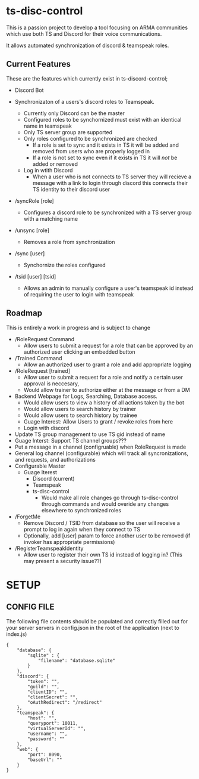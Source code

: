 # ts-disc-control

This is a passion project to develop a tool focusing on ARMA communities which use both TS and Discord for their voice communications. 

It allows automated synchronization of discord & teamspeak roles.

## Current Features
These are the features which currently exist in ts-discord-control;

- Discord Bot
- Synchronizaton of a users's discord roles to Teamspeak.
    - Currently only Discord can be the master
    - Configured roles to be synchornized must exist with an identical name in teamspeak
    - Only TS server group are supported
    - Only roles configured to be synchronized are checked
        - If a role is set to sync and it exists in TS it will be added and removed from users who are properly logged in
        - If a role is not set to sync even if it exists in TS it will *not* be added or removed
    - Log in wtith Discord
        - When a user who is not connects to TS server they will recieve a message with a link to login through discord this connects their TS identity to their discord user

- /syncRole [role]
    - Configures a discord role to be synchronized with a TS server group with a matching name
- /unsync [role]
    - Removes a role from synchronization
- /sync [user]
    - Synchornize the roles configured 
- /tsid [user] [tsid]
    - Allows an admin to manually configure a user's teamspeak id instead of requiring the user to login with teamspeak

## Roadmap
This is entirely a work in progress and is subject to change

- /RoleRequest Command
    - Allow users to submit a request for a role that can be approved by an authorized user clicking an embedded button
- /Trained Command
    - Allow an authorized user to grant a role and add appropriate logging
- /RoleRequest [trained]
    - Allow user to submit a request for a role and notify a certain user approval is neccesary,
    - Would allow trainer to authorize either at the message or from a DM
- Backend Webpage for Logs, Searching, Database access. 
    - Would allow users to view a history of all actions taken by the bot
    - Would allow users to search history by trainer
    - Would allow users to search history by trainee
    - Guage Interest: Allow Users to grant / revoke roles from here
    - Login with discord
- Update TS group management to use TS gid instead of name
- Guage Interst: Support TS channel groups???
- Put a message in a channel (configruable) when RoleRequest is made
- General log channel (configurable) which will track all syncronizations, and requests, and authorizations
- Configurable Master
    - Guage Iterest
        - Discord (current)
        - Teamspeak
        - ts-disc-control
            - Would make all role changes go through ts-disc-control through commands and would overide any changes elsewhere to synchronized roles
- /ForgetMe
    - Remove Discord / TSID from database so the user will receive a prompt to log in again when they connect to TS
    - Optionally, add [user] param to force another user to be removed (if invoker has appropriate permissions)
- /RegisterTeamspeakIdentity
    - Allow user to register their own TS id instead of logging in? (This may present a security issue??)


# SETUP

## CONFIG FILE

The following file contents should be populated and correctly filled out for your server servers in config.json in the root of the application (next to index.js)

```
{
    "database": {
        "sqlite" : {
            "filename": "database.sqlite"
        }
    },
    "discord": {
        "token": "",
        "guild": "",
        "clientID": "",
        "clientSecret": "",
        "oAuthRedirect": "/redirect"
    },
    "teamspeak": {
        "host": "",
        "queryport": 10011,
        "virtualServerId": "",
        "username": "",
        "password": ""
    },
    "web": {
        "port": 8090,
        "baseUrl": ""
    }
}

```